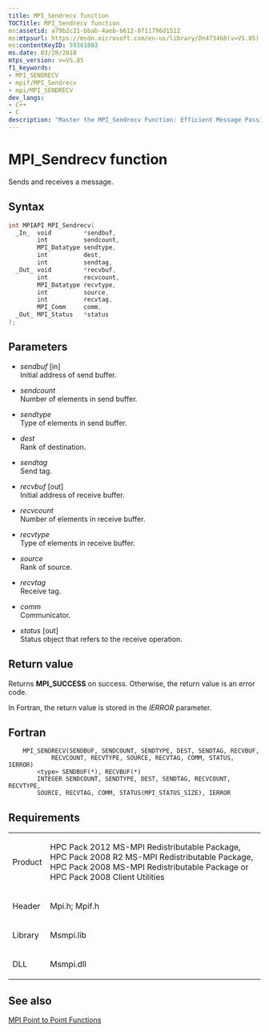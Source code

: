 ```yaml
---
title: MPI_Sendrecv function
TOCTitle: MPI_Sendrecv function
ms:assetid: a79b2c21-bbab-4aeb-b612-8f11796d1512
ms:mtpsurl: https://msdn.microsoft.com/en-us/library/Dn473468(v=VS.85)
ms:contentKeyID: 59361003
ms.date: 03/28/2018
mtps_version: v=VS.85
f1_keywords:
- MPI_SENDRECV
- mpif/MPI_Sendrecv
- mpi/MPI_SENDRECV
dev_langs:
- C++
- C
description: "Master the MPI_Sendrecv Function: Efficient Message Passing Interface for Microsoft HPC Pack. Learn syntax, parameters & more."
---
```


# MPI\_Sendrecv function

Sends and receives a message.

## Syntax

``` c++
int MPIAPI MPI_Sendrecv(
  _In_  void         *sendbuf,
        int          sendcount,
        MPI_Datatype sendtype,
        int          dest,
        int          sendtag,
  _Out_ void         *recvbuf,
        int          recvcount,
        MPI_Datatype recvtype,
        int          source,
        int          recvtag,
        MPI_Comm     comm,
  _Out_ MPI_Status   *status
);
```

## Parameters

  - *sendbuf* \[in\]  
    Initial address of send buffer.

  - *sendcount*  
    Number of elements in send buffer.

  - *sendtype*  
    Type of elements in send buffer.

  - *dest*  
    Rank of destination.

  - *sendtag*  
    Send tag.

  - *recvbuf* \[out\]  
    Initial address of receive buffer.

  - *recvcount*  
    Number of elements in receive buffer.

  - *recvtype*  
    Type of elements in receive buffer.

  - *source*  
    Rank of source.

  - *recvtag*  
    Receive tag.

  - *comm*  
    Communicator.

  - *status* \[out\]  
    Status object that refers to the receive operation.

## Return value

Returns **MPI\_SUCCESS** on success. Otherwise, the return value is an error code.

In Fortran, the return value is stored in the *IERROR* parameter.

## Fortran

``` FORTRAN
    MPI_SENDRECV(SENDBUF, SENDCOUNT, SENDTYPE, DEST, SENDTAG, RECVBUF,
            RECVCOUNT, RECVTYPE, SOURCE, RECVTAG, COMM, STATUS, IERROR)
        <type> SENDBUF(*), RECVBUF(*)
        INTEGER SENDCOUNT, SENDTYPE, DEST, SENDTAG, RECVCOUNT, RECVTYPE,
        SOURCE, RECVTAG, COMM, STATUS(MPI_STATUS_SIZE), IERROR
```

## Requirements

<table>
<colgroup>
<col/>
<col/>
</colgroup>
<tbody>
<tr class="odd">
<td><p>Product</p></td>
<td><p>HPC Pack 2012 MS-MPI Redistributable Package, HPC Pack 2008 R2 MS-MPI Redistributable Package, HPC Pack 2008 MS-MPI Redistributable Package or HPC Pack 2008 Client Utilities</p></td>
</tr>
<tr class="even">
<td><p>Header</p></td>
<td>Mpi.h;
Mpif.h</td>
</tr>
<tr class="odd">
<td><p>Library</p></td>
<td>Msmpi.lib</td>
</tr>
<tr class="even">
<td><p>DLL</p></td>
<td>Msmpi.dll</td>
</tr>
</tbody>
</table>


## See also

[MPI Point to Point Functions](mpi-point-to-point-functions.md)

